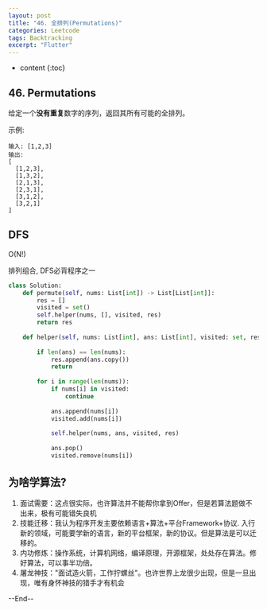```yaml
---
layout: post
title: "46. 全排列(Permutations)"
categories: Leetcode
tags: Backtracking
excerpt: "Flutter"
---
```


* content
{:toc}

## 46. Permutations

给定一个**没有重复**数字的序列，返回其所有可能的全排列。

示例:

```
输入: [1,2,3]
输出:
[
  [1,2,3],
  [1,3,2],
  [2,1,3],
  [2,3,1],
  [3,1,2],
  [3,2,1]
]
```

## DFS

O(N!)

排列组合, DFS必背程序之一

```python
class Solution:
    def permute(self, nums: List[int]) -> List[List[int]]:
        res = []
        visited = set()
        self.helper(nums, [], visited, res)
        return res
        
    def helper(self, nums: List[int], ans: List[int], visited: set, res:List[int]) -> None:
        
        if len(ans) == len(nums):
            res.append(ans.copy())
            return
        
        for i in range(len(nums)):
            if nums[i] in visited:
                continue
                
            ans.append(nums[i])
            visited.add(nums[i])
            
            self.helper(nums, ans, visited, res)
            
            ans.pop()
            visited.remove(nums[i])
```

## 为啥学算法?

1. 面试需要：这点很实际，也许算法并不能帮你拿到Offer，但是若算法题做不出来，极有可能错失良机
2. 技能迁移：我认为程序开发主要依赖语言+算法+平台Framework+协议. 入行新的领域，可能要学新的语言，新的平台框架，新的协议。但是算法是可以迁移的。
3. 内功修炼：操作系统，计算机网络，编译原理，开源框架，处处存在算法。修好算法，可以事半功倍。
4. 屠龙神技："面试造火箭，工作拧螺丝"。也许世界上龙很少出现，但是一旦出现，唯有身怀神技的猎手才有机会

--End--